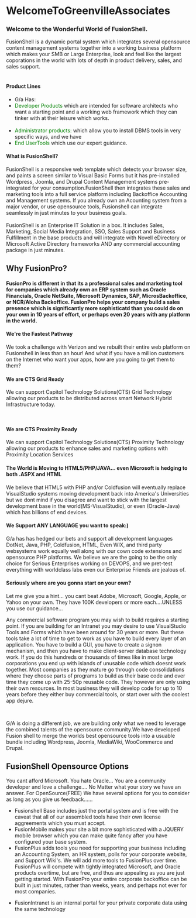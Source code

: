 # WelcomeToGreenvilleAssociates
<H3> Welcome to the Wonderful World of FusionShell. </H3>
<p> FusionShell is a dynamic portal system which integrates several opensource content management systems together into a working business platform which makes your SMB or Large Enterprise, look and feel like the largest coporations in the world with lots of depth in product delivery, sales, and sales support. <BR><BR> 
 <H4>Product Lines</H4>
 <UL><LI>G/a Has:</LI><LI><font color="green">Developer Products</font> which are intended for software architects who want a starting point and a working web framework which they can tinker with at their leisure which works.</LI><BR><LI><font color="green"> Administrator products:</font> which allow you to install DBMS tools in very specific ways, and we have <font color="green"><LI>End UserTools</font> which use our expert guidance.</p></LI>
 </UL>
<H4>What is FusionShell?</H4>
<p>FusionShell is a responsive web template which detects your browser size, and paints a screen similar to Visual Basic Forms but it has pre-installed Wordpress, Joomla, and Drupal Content Management systems pre-integrated for your consumption.FusionShell then integrates these sales and marketing tools into a full service platform including Backoffice Accounting and Management systems. If you already own an Acounting system from a major vendor, or use opensource tools, Fusionshell can integrate seamlessly in just minutes to your business goals. <BR><BR>FusionShell is an Enterprise IT Solution in a box. It includes Sales, Marketing, Social Media Integration, SSO, Sales Support and Business Fulfillment in the base products and will integrate with Novell eDirectory or Microsoft Active Directory frameworks AND any commercial accounting package in just minutes.</p>
<H2> Why FusionPro?</H2>
<H4>FusionPro is different in that its a professional sales and marketing tool for companies which already own an ERP system such as Oracle Financials, Oracle NetSuite, Microsoft Dynamics, SAP, MicrosBackoffice, or NCR/Aloha Backoffice. FusionPro helps your company build a sales presence which is significantly more sophisticatd than you could do on your own in 10 years of effort, or perhaps even 20 years with any platform in the world.</H4>
 <H4> We're the Fastest Pathway</H4>
 <p> We took a challenge with Verizon and we rebuilt their entire web platform on Fusionshell in less than an hour! And what if you have a million customers on the Internet
  who want your apps, how are you going to get them to them?</p>
 <h4> We are CTS Grid Ready</h4>
 <p>We can support Capitol Technology Solutions(CTS) Grid Technology allowing our products to be distributed across smart Network Hybrid Infrastructure today.</p><BR>
 <h4> We are CTS Proximity Ready</h4>
 <p>We can support Capitol Technology Solutions(CTS) Proximity Technology allowing our products to enhance sales and marketing options with Proximity Location Services</H4>
 <h4>The World is Moving to HTML5/PHP/JAVA... even Microsoft is hedging to both .ASPX and HTML</H4>
 <p> We believe that HTML5 with PHP and/or Coldfusion will eventually replace VisualStudio systems moving development back into America's Universities but we dont mind if you disagree and want to stick with the largest development base in the world(MS-VisualStudio), or even (Oracle-Java) which has billions of end devices.<BR>
  <h4> We Support ANY LANGUAGE you want to speak:)</h4>
G/a has has hedged our bets and support all development languages DotNet, Java, PHP, Coldfusion, HTML, Even WIX, and third party websystems work equally well along with our cown code extensions and opensource PHP platforms. We believe we are the going to be the only choice for Serious Enterprises working on DEVOPS, and we pret-test everything with worldclass labs even our Enterprise Friends are jealous of.<BR> 
<h4>Seriously where are you gonna start on your own?</h4>
<p> Let me give you a hint... you cant beat Adobe, Microsoft, Google, Apple, or Yahoo on your own. They have 100K developers or more each....UNLESS you use our guidance...</p>
<p> Any commercial software program you may wish to build requires a starting point. If you are building for an Intranet you may desire to use VisualStudio Tools and Forms which have been around for 30 years or more. But these tools take a lot of time to get to work as you have to build every layer of an application. You have to build a GUI, you have to create a signon mechanism, and then you have to make client-server database technology work. If you do this hundreds or thousands of times like in most large corporations you end up with islands of unusable code which doesnt work together. Most companies as they mature go through code consolidations where they choose parts of programs to build as their base code and over time they come up with 25-50p reusable code. They however are only using their own resources. In most business they will develop code for up to 10 years before they either buy commercial tools, or start over with the coolest app dejure.</p><BR><p>G/A is doing a different job, we are building only what we need to leverage the combined talents of the opensource community.We have developed Fusion shell to merge the worlds best opensource tools into a usuable bundle including Wordpress, Joomla, MediaWiki, WooCommerce and Drupal. </p>
<H2> FusionShell Opensource Options</H2>  
<p> You cant afford Microsoft. You hate Oracle... You are a community developer and love a challenge.... No Matter what your story we have an answer. For OpenSource(FREE) We have several options for you to consider as long as you give us feedback...... </p>
<UL>
 <LI> Fusionshell Base includes just the portal system and is free with the caveat that all of our assembled tools have their own license aggreements which you must accept.</LI>  <LI>FusionMobile makes your site a bit more sophisticated with a JQUERY mobile browser which you can make quite fancy after you have configured your base system.</LI> 
 <LI> FusionPlus adds tools you need for supporting your business including an Accounting System, an HR system, polls for your corporate website, and Support Wiki's. We will add more tools to FusionPlus over time. 
   FusionPlus will compete with tightly integrated Microsoft, and Oracle products overtime, but are free, and thus are appealing as you are just getting started. With FusionPro your entire corporate backoffice can be built in just minutes, rather than weeks, years, and perhaps not ever for most companies. </p>
 <LI> FusionIntranet is an internal portal for your private corporate data using the same technology</LI>
   </UL>
